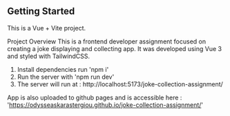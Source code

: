 ## Getting Started

This is a Vue + Vite project.

Project Overview
This is a frontend developer assignment focused on creating a joke displaying and collecting app. It was developed using Vue 3 and styled with TailwindCSS.

1. Install dependencies  run 'npm i'
2. Run the server with 'npm run dev'
3. The server will run at : http://localhost:5173/joke-collection-assignment/

App is also uploaded to github pages and is accessible here : 'https://odysseaskarastergiou.github.io/joke-collection-assignment/'
